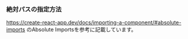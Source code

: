 ### 絶対パスの指定方法
https://create-react-app.dev/docs/importing-a-component/#absolute-imports
のAbsolute Importsを参考に記載しています。
